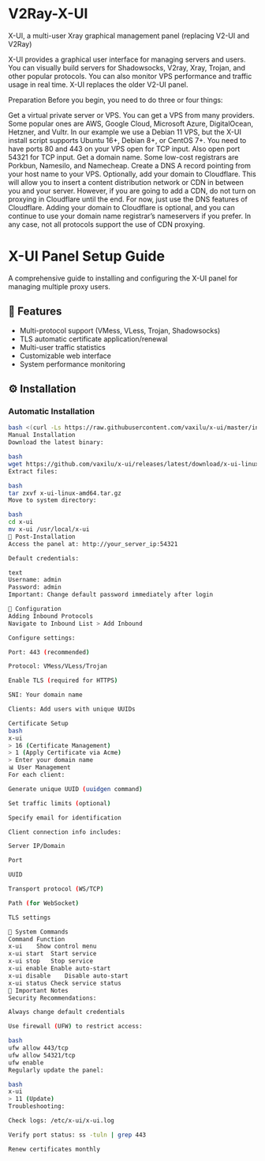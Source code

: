 # V2Ray-X-UI
X-UI, a multi-user Xray graphical management panel (replacing V2-UI and V2Ray)



X-UI provides a graphical user interface for managing servers and users. You can visually build servers for Shadowsocks, V2ray, Xray, Trojan, and other popular protocols. You can also monitor VPS performance and traffic usage in real time. X-UI replaces the older V2-UI panel.

Preparation
Before you begin, you need to do three or four things:

Get a virtual private server or VPS. You can get a VPS from many providers. Some popular ones are AWS, Google Cloud, Microsoft Azure, DigitalOcean, Hetzner, and Vultr. In our example we use a Debian 11 VPS, but the X-UI install script supports Ubuntu 16+, Debian 8+, or CentOS 7+. You need to have ports 80 and 443 on your VPS open for TCP input. Also open port 54321 for TCP input.
Get a domain name. Some low-cost registrars are Porkbun, Namesilo, and Namecheap.
Create a DNS A record pointing from your host name to your VPS.
Optionally, add your domain to Cloudflare. This will allow you to insert a content distribution network or CDN in between you and your server. However, if you are going to add a CDN, do not turn on proxying in Cloudflare until the end. For now, just use the DNS features of Cloudflare. Adding your domain to Cloudflare is optional, and you can continue to use your domain name registrar’s nameservers if you prefer. In any case, not all protocols support the use of CDN proxying.




# X-UI Panel Setup Guide

A comprehensive guide to installing and configuring the X-UI panel for managing multiple proxy users.

## 🌟 Features
- Multi-protocol support (VMess, VLess, Trojan, Shadowsocks)
- TLS automatic certificate application/renewal
- Multi-user traffic statistics
- Customizable web interface
- System performance monitoring

## ⚙️ Installation
### Automatic Installation
```bash
bash <(curl -Ls https://raw.githubusercontent.com/vaxilu/x-ui/master/install.sh)
Manual Installation
Download the latest binary:

bash
wget https://github.com/vaxilu/x-ui/releases/latest/download/x-ui-linux-amd64.tar.gz
Extract files:

bash
tar zxvf x-ui-linux-amd64.tar.gz
Move to system directory:

bash
cd x-ui
mv x-ui /usr/local/x-ui
🚀 Post-Installation
Access the panel at: http://your_server_ip:54321

Default credentials:

text
Username: admin
Password: admin
Important: Change default password immediately after login

🔧 Configuration
Adding Inbound Protocols
Navigate to Inbound List > Add Inbound

Configure settings:

Port: 443 (recommended)

Protocol: VMess/VLess/Trojan

Enable TLS (required for HTTPS)

SNI: Your domain name

Clients: Add users with unique UUIDs

Certificate Setup
bash
x-ui
> 16 (Certificate Management)
> 1 (Apply Certificate via Acme)
> Enter your domain name
📊 User Management
For each client:

Generate unique UUID (uuidgen command)

Set traffic limits (optional)

Specify email for identification

Client connection info includes:

Server IP/Domain

Port

UUID

Transport protocol (WS/TCP)

Path (for WebSocket)

TLS settings

🔄 System Commands
Command	Function
x-ui	Show control menu
x-ui start	Start service
x-ui stop	Stop service
x-ui enable	Enable auto-start
x-ui disable	Disable auto-start
x-ui status	Check service status
📎 Important Notes
Security Recommendations:

Always change default credentials

Use firewall (UFW) to restrict access:

bash
ufw allow 443/tcp
ufw allow 54321/tcp
ufw enable
Regularly update the panel:

bash
x-ui
> 11 (Update)
Troubleshooting:

Check logs: /etc/x-ui/x-ui.log

Verify port status: ss -tuln | grep 443

Renew certificates monthly


